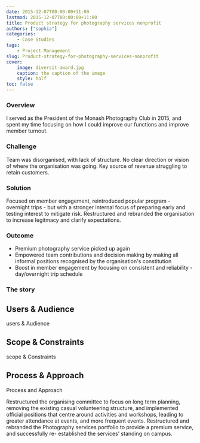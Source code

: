 ```yaml
---
date: 2015-12-07T00:00:00+11:00
lastmod: 2015-12-07T00:00:00+11:00
title: Product strategy for photography services nonprofit
authors: ["sophia"]	
categories:
    - Case Studies
tags:	
    - Project Management
slug: Product-strategy-for-photography-services-nonprofit
cover:
    image: diversit-award.jpg
    caption: the caption of the image
    style: half
toc: false		
---
```

		
### Overview		
I served as the President of the Monash Photography Club in 2015, and spent my time focusing on how I could improve our functions and improve member turnout.		
		
### Challenge		
Team was disorganised, with lack of structure. No clear direction or vision of where the organisation was going. Key source of revenue struggling to retain customers.		
		
### Solution		
Focused on member engagement, reintroduced popular program - overnight trips - but with a stronger internal focus of preparing early and testing interest to mitigate risk. Restructured and rebranded the organisation to increase legitmacy and clarify expectations.		
		
### Outcome		
- Premium photography service picked up again
- Empowered team contributions and decision making by making all informal positions recognised by the organisation's constitution
- Boost in member engagement by focusing on consistent and reliability - day/overnight trip schedule		
		
### The story		
## Users & Audience		
users & Audience		
		
## Scope & Constraints		
scope & Constraints		
		
## Process & Approach		
Process and Approach		

Restructured the organising committee to focus on long term planning, removing the existing casual volunteering structure, and implemented official positions that centre around activities and workshops, leading to greater attendance at events, and more frequent events.
Restructured and rebranded the Photography services portfolio to provide a premium service, and successfully re- established the services’ standing on campus.

